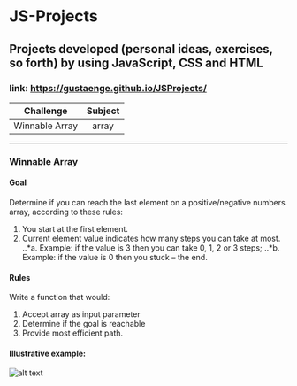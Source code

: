 # JS-Projects
## Projects developed (personal ideas, exercises, so forth) by using JavaScript, CSS and HTML

### link: https://gustaenge.github.io/JSProjects/

| Challenge      | Subject       |
| -------------  |:-------------:|
| Winnable Array | array         |

---
### Winnable Array
#### Goal
Determine if you can reach the last element on a positive/negative numbers array, according to
these rules:
1. You start at the first element.
2. Current element value indicates how many steps you can take at most.
..*a. Example: if the value is 3 then you can take 0, 1, 2 or 3 steps;
..*b. Example: if the value is 0 then you stuck – the end.

#### Rules

Write a function that would:
1. Accept array as input parameter
2. Determine if the goal is reachable
3. Provide most efficient path.

#### Illustrative example:
![alt text](https://gustaenge.github.io/JSProjects/winnable.JPG)
